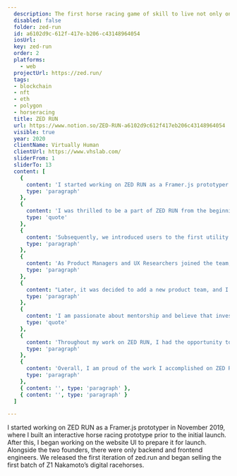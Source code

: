 ```yaml
---
  description: The first horse racing game of skill to live not only on the blockchain but in an open market. We take cues from the real world of horse racing.
  disabled: false
  folder: zed-run
  id: a6102d9c-612f-417e-b206-c43148964054
  iosUrl: 
  key: zed-run
  order: 2
  platforms: 
    - web
  projectUrl: https://zed.run/
  tags: 
  - blockchain
  - nft
  - eth
  - polygon
  - horseracing
  title: ZED RUN
  url: https://www.notion.so/ZED-RUN-a6102d9c612f417eb206c43148964054
  visible: true
  year: 2020
  clientName: Virtually Human
  clientUrl: https://www.vhslab.com/
  sliderFrom: 1
  sliderTo: 13
  content: [
    {
      content: 'I started working on ZED RUN as a Framer.js prototyper in November 2019, where <strong>I built an interactive horse racing prototype</strong> prior to the initial launch. After this, I began working on the website UI to prepare it for launch. Alongside the two founders, there were only backend and frontend engineers. We released the first iteration of zed.run and began selling the first batch of Z1 Nakamoto’s digital racehorses.',
      type: 'paragraph'
    },
    {
      content: 'I was thrilled to be a part of ZED RUN from the beginning and see how it grew over time. The experience was invaluable and taught me a lot about designing for emerging markets.',
      type: 'quote'
    },
    {
      content: 'Subsequently, we introduced users to the first utility abilities, which included Breeding and Racing functionality, effectively starting the ZED RUN experience. While the engineering team focused on scaling and bug fixes, I <strong>investigated quality of life updates by reaching out to our customers in Discord</strong> and surveying them. Based on my findings, I designed and added a Racehorse Detailed Page, Racing filtering, a sidebar wallet to make related transactions more visible, and eased transferring racehorses between stables.',
      type: 'paragraph'
    },
    {
      content: 'As Product Managers and UX Researchers joined the team, we began working more streamlined and <strong>conducting A/B testing for new features</strong>. I worked solo on the design for almost 2 years while the engineering team grew, prompting the need to hire another designer. I <strong>interviewed nearly 10 candidates and hired one, providing mentorship</strong> throughout her tenure.',
      type: 'paragraph'
    },
    {
      content: "Later, it was decided to add a new product team, and I conducted another round of interviews to look for a Senior Product Designer. Before I shifted to VHS's next project, Human Park, I also <strong>participated in interviewing the Head of Design for ZED RUN</strong> and helped her transition into the role by sharing knowledge about the project.",
      type: 'paragraph'
    },
    {
      content: 'I am passionate about mentorship and believe that investing time in new designers is crucial to building a stronger design community.',
      type: 'quote'
    },
    {
      content: 'Throughout my work on ZED RUN, I had the opportunity to work closely with the founders, engineers, and other stakeholders to ensure that the product was meeting the needs of the users and the business. <strong>I was responsible for creating and maintaining the design system</strong>, ensuring consistency across all touchpoints, and contributing to the development of new features and functionality.',
      type: 'paragraph'
    },
    {
      content: 'Overall, I am proud of the work I accomplished on ZED RUN and am excited to see the platform continue to grow and evolve. I believe that my contributions to the project have helped to create a compelling and engaging user experience that will continue to attract new users and drive the success of the platform.',
      type: 'paragraph'
    },
    { content: '', type: 'paragraph' },
    { content: '', type: 'paragraph' }
  ]

---
```


I started working on ZED RUN as a Framer.js prototyper in November 2019, where I built an interactive horse racing prototype prior to the initial launch. After this, I began working on the website UI to prepare it for launch. Alongside the two founders, there were only backend and frontend engineers. We released the first iteration of zed.run and began selling the first batch of Z1 Nakamoto’s digital racehorses.